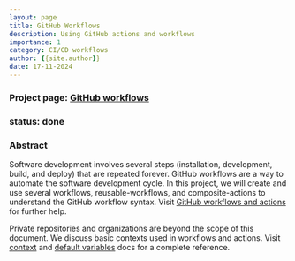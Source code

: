```yaml
---
layout: page
title: GitHub Workflows
description: Using GitHub actions and workflows
importance: 1
category: CI/CD workflows
author: {{site.author}}
date: 17-11-2024
---
```


### Project page: [GitHub workflows](https://profile-sh.github.io/docs/projects/gh_workflows)

### status: done

### Abstract

Software development involves several steps (installation, development, build, and deploy) that are repeated forever. GitHub workflows are a way to automate the software development cycle. In this project, we will create and use several workflows, reusable-workflows, and composite-actions to understand the GitHub workflow syntax. Visit [GitHub workflows and actions](https://docs.github.com/en/actions) for further help. 

Private repositories and organizations are beyond the scope of this document. We discuss basic contexts used in workflows and actions. Visit [context](https://docs.github.com/en/actions/writing-workflows/choosing-what-your-workflow-does/accessing-contextual-information-about-workflow-runs#about-contexts) and [default variables](https://docs.github.com/en/actions/writing-workflows/choosing-what-your-workflow-does/store-information-in-variables#default-environment-variables) docs for a complete reference. 
